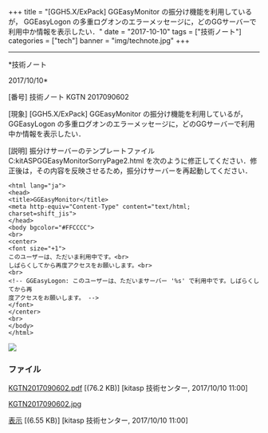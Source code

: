 ﻿+++
title = "[GGH5.X/ExPack] GGEasyMonitor の振分け機能を利用しているが， GGEasyLogon の多重ログオンのエラーメッセージに，どのGGサーバーで利用中か情報を表示したい．"
date = "2017-10-10"
tags = ["技術ノート"]
categories = ["tech"]
banner = "img/technote.jpg"
+++

-----------------------------------------------------------------------------------------------------------------------------

*技術ノート

2017/10/10*


[番号]
技術ノート KGTN 2017090602

[現象]
[GGH5.X/ExPack] GGEasyMonitor の振分け機能を利用しているが，
GGEasyLogon
の多重ログオンのエラーメッセージに，どのGGサーバーで利用中か情報を表示したい．

[説明]
振分けサーバーのテンプレートファイル
C:kitASPGGEasyMonitorSorryPage2.html
を次のように修正してください．修正後は，その内容を反映させるため，振分けサーバーを再起動してください．

    <html lang="ja">
    <head>
    <title>GGEasyMonitor</title>
    <meta http-equiv="Content-Type" content="text/html; charset=shift_jis">
    </head>
    <body bgcolor="#FFCCCC">
    <br>
    <center>
    <font size="+1">
    このユーザーは、ただいま利用中です。<br>
    しばらくしてから再度アクセスをお願いします。<br>
    <br>
    <!-- GGEasyLogon: このユーザーは、ただいまサーバー '%s' で利用中です。しばらくしてから再
    度アクセスをお願いします。 -->
    </font>
    </center>
    <br>
    </body>
    </html>

![](http://techreport.kitasp.net/attachments/download/3824/KGTN2017090602.jpg)


### ファイル





[KGTN2017090602.pdf](http://techreport.kitasp.net/attachments/download/3823/KGTN2017090602.pdf)
 [(76.2 KB)] [kitasp 技術センター, 2017/10/10
11:00]

[KGTN2017090602.jpg](http://techreport.kitasp.net/attachments/download/3824/KGTN2017090602.jpg)

[表示](http://techreport.kitasp.net/attachments/3824/KGTN2017090602.jpg "表示")
 [(6.55 KB)] [kitasp 技術センター, 2017/10/10
11:00]
